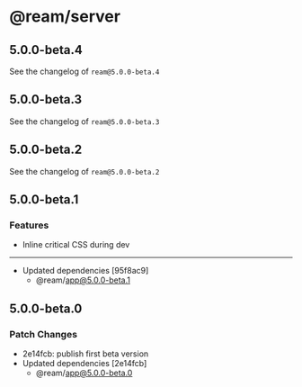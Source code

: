 # @ream/server

## 5.0.0-beta.4

See the changelog of `ream@5.0.0-beta.4`

## 5.0.0-beta.3

See the changelog of `ream@5.0.0-beta.3`

## 5.0.0-beta.2

See the changelog of `ream@5.0.0-beta.2`

## 5.0.0-beta.1

### Features

- Inline critical CSS during dev

---

- Updated dependencies [95f8ac9]
  - @ream/app@5.0.0-beta.1

## 5.0.0-beta.0

### Patch Changes

- 2e14fcb: publish first beta version
- Updated dependencies [2e14fcb]
  - @ream/app@5.0.0-beta.0
